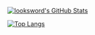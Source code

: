 [![looksword's GitHub Stats](https://github-readme-stats.vercel.app/api?username=looksword)](https://github.com/anuraghazra/github-readme-stats)

[![Top Langs](https://github-readme-stats.vercel.app/api/top-langs/?username=looksword&layout=compact)](https://github.com/anuraghazra/github-readme-stats)
